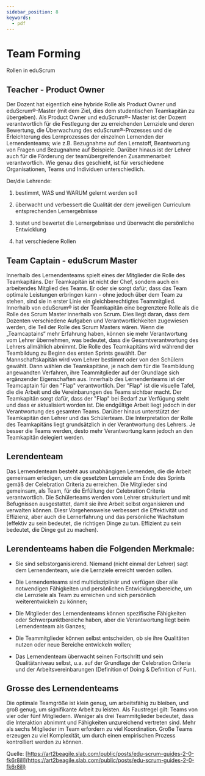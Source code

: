 ```yaml
---
sidebar_position: 8
keywords:
  - pdf
---
```


# Team Forming
Rollen in eduScrum

## Teacher - Product Owner
Der Dozent hat eigentlich eine hybride Rolle als Product Owner und eduScrum®-Master (mit dem
Ziel, dies dem studentischen Teamkapitän zu übergeben). Als Product Owner und eduScrum®-
Master ist der Dozent verantwortlich für die Festlegung der zu erreichenden Lernziele und deren
Bewertung, die Überwachung des eduScrum®-Prozesses und die Erleichterung des Lernprozesses
der einzelnen Lernenden der Lernendenteams; wie z.B. Bezugnahme auf den Lernstoff,
Beantwortung von Fragen und Bezugnahme auf Beispiele. Darüber hinaus ist der Lehrer auch für
die Förderung der teamübergreifenden Zusammenarbeit verantwortlich. Wie genau dies
geschieht, ist für verschiedene Organisationen, Teams und Individuen unterschiedlich.

Der/die Lehrende:
1. bestimmt, WAS und WARUM gelernt werden soll

2. überwacht und verbessert die Qualität der dem jeweiligen Curriculum entsprechenden
Lernergebnisse

3. testet und bewertet die Lernergebnisse und überwacht die persönliche Entwicklung

4. hat verschiedene Rollen

## Team Captain - eduScrum Master
Innerhalb des Lernendenteams spielt eines der Mitglieder die Rolle des Teamkapitäns. Der
Teamkapitän ist nicht der Chef, sondern auch ein arbeitendes Mitglied des Teams. Er oder sie
sorgt dafür, dass das Team optimale Leistungen erbringen kann - ohne jedoch über dem Team zu
stehen, sind sie in erster Linie ein gleichberechtigtes Teammitglied.
Innerhalb von eduScrum® ist der Teamkapitän eine begrenztere Rolle als die Rolle des Scrum
Master innerhalb von Scrum. Dies liegt daran, dass dem Dozenten verschiedene Aufgaben und
Verantwortlichkeiten zugewiesen werden, die Teil der Rolle des Scrum Masters wären. Wenn die
„Teamcaptains“ mehr Erfahrung haben, können sie mehr Verantwortung vom Lehrer
übernehmen, was bedeutet, dass die Gesamtverantwortung des Lehrers allmählich abnimmt.
Die Rolle des Teamkapitäns wird während der Teambildung zu Beginn des ersten Sprints gewählt.
Der Mannschaftskapitän wird vom Lehrer bestimmt oder von den Schülern gewählt. Dann wählen
die Teamkapitäne, je nach dem für die Teambildung angewandten Verfahren, ihre
Teammitglieder auf der Grundlage sich ergänzender Eigenschaften aus.
Innerhalb des Lernendenteams ist der Teamcaptain für den "Flap" verantwortlich. Der "Flap" ist
die visuelle Tafel, die die Arbeit und die Vereinbarungen des Teams sichtbar macht. Der
Teamkapitän sorgt dafür, dass der "Flap" bei Bedarf zur Verfügung steht und dass er aktualisiert
worden ist.
Die endgültige Arbeit liegt jedoch in der Verantwortung des gesamten Teams. Darüber hinaus
unterstützt der Teamkapitän den Lehrer und das Schülerteam. Die Interpretation der Rolle des
Teamkapitäns liegt grundsätzlich in der Verantwortung des Lehrers. Je besser die Teams werden,
desto mehr Verantwortung kann jedoch an den Teamkapitän delegiert werden.

## Lerendenteam
Das Lernendenteam besteht aus unabhängigen Lernenden, die die Arbeit gemeinsam erledigen,
um die gesetzten Lernziele am Ende des Sprints gemäß der Celebration Criteria zu erreichen. Die
Mitglieder sind gemeinsam, als Team, für die Erfüllung der Celebration Criteria verantwortlich.
Die Schülerteams werden vom Lehrer strukturiert und mit Befugnissen ausgestattet, damit sie
ihre Arbeit selbst organisieren und verwalten können. Diesr Vorgehensweise verbessert die
Effektivität und Effizienz, aber auch die Lernerfahrung und das persönliche Wachstum (effektiv zu
sein bedeutet, die richtigen Dinge zu tun. Effizient zu sein bedeutet, die Dinge gut zu machen).

## Lerendenteams haben die Folgenden Merkmale:
- Sie sind selbstorganisierend. Niemand (nicht einmal der Lehrer) sagt dem Lernendenteam, wie
die Lernziele erreicht werden sollen.

- Die Lernendenteams sind multidisziplinär und verfügen über alle notwendigen Fähigkeiten und
persönlichen Entwicklungsbereiche, um die Lernziele als Team zu erreichen und sich persönlich
weiterentwickeln zu können;

- Die Mitglieder des Lernendenteams können spezifische Fähigkeiten oder Schwerpunktbereiche
haben, aber die Verantwortung liegt beim Lernendenteam als Ganzes;
- Die Teammitglieder können selbst entscheiden, ob sie ihre Qualitäten nutzen oder neue
Bereiche entwickeln wollen;

- Das Lernendenteam überwacht seinen Fortschritt und sein Qualitätsniveau selbst, u.a. auf der
Grundlage der Celebration Criteria und der Arbeitsvereinbarungen (Definition of Doing &
Definition of Fun).

## Grosse des Lernendenteams
Die optimale Teamgröße ist klein genug, um arbeitsfähig zu bleiben, und groß genug, um
signifikante Arbeit zu leisten. Als Faustregel gilt: Teams von vier oder fünf Mitgliedern. Weniger
als drei Teammitglieder bedeutet, dass die Interaktion abnimmt und Fähigkeiten unzureichend
vertreten sind. Mehr als sechs Mitglieder im Team erfordern zu viel Koordination.
Große Teams erzeugen zu viel Komplexität, um durch einen empirischen Prozess kontrolliert
werden zu können.

Quelle: [https://art2beagile.slab.com/public/posts/edu-scrum-guides-2-0-fk6r8ill](https://art2beagile.slab.com/public/posts/edu-scrum-guides-2-0-fk6r8ill)